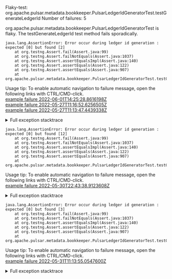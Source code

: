         
Flaky-test: org.apache.pulsar.metadata.bookkeeper.PulsarLedgerIdGeneratorTest.testGenerateLedgerId
Number of failures: 5

org.apache.pulsar.metadata.bookkeeper.PulsarLedgerIdGeneratorTest is flaky. The testGenerateLedgerId test method fails sporadically.

```
java.lang.AssertionError: Error occur during ledger id generation :  expected [0] but found [2]
	at org.testng.Assert.fail(Assert.java:99)
	at org.testng.Assert.failNotEquals(Assert.java:1037)
	at org.testng.Assert.assertEqualsImpl(Assert.java:140)
	at org.testng.Assert.assertEquals(Assert.java:122)
	at org.testng.Assert.assertEquals(Assert.java:907)
	at org.apache.pulsar.metadata.bookkeeper.PulsarLedgerIdGeneratorTest.testGenerateLedgerId(PulsarLedgerIdGeneratorTest.java:113)
```

Usage tip: To enable automatic navigation to failure message, open the following links with CTRL/CMD-click.  
[example failure 2022-06-01T14:25:28.8616198Z](https://github.com/apache/pulsar/runs/6691176380?check_suite_focus=true#step:9:1542)  
[example failure 2022-05-27T11:16:52.6256505Z](https://github.com/apache/pulsar/runs/6623892528?check_suite_focus=true#step:9:2931)  
[example failure 2022-05-27T11:13:47.4439338Z](https://github.com/apache/pulsar/runs/6623892528?check_suite_focus=true#step:9:1534)  


<details>
<summary>Full exception stacktrace</summary>
<code><pre>
java.lang.AssertionError: Error occur during ledger id generation :  expected [0] but found [2]
	at org.testng.Assert.fail(Assert.java:99)
	at org.testng.Assert.failNotEquals(Assert.java:1037)
	at org.testng.Assert.assertEqualsImpl(Assert.java:140)
	at org.testng.Assert.assertEquals(Assert.java:122)
	at org.testng.Assert.assertEquals(Assert.java:907)
	at org.apache.pulsar.metadata.bookkeeper.PulsarLedgerIdGeneratorTest.testGenerateLedgerId(PulsarLedgerIdGeneratorTest.java:113)
	at java.base/jdk.internal.reflect.NativeMethodAccessorImpl.invoke0(Native Method)
	at java.base/jdk.internal.reflect.NativeMethodAccessorImpl.invoke(NativeMethodAccessorImpl.java:77)
	at java.base/jdk.internal.reflect.DelegatingMethodAccessorImpl.invoke(DelegatingMethodAccessorImpl.java:43)
	at java.base/java.lang.reflect.Method.invoke(Method.java:568)
	at org.testng.internal.MethodInvocationHelper.invokeMethod(MethodInvocationHelper.java:132)
	at org.testng.internal.InvokeMethodRunnable.runOne(InvokeMethodRunnable.java:45)
	at org.testng.internal.InvokeMethodRunnable.call(InvokeMethodRunnable.java:73)
	at org.testng.internal.InvokeMethodRunnable.call(InvokeMethodRunnable.java:11)
	at java.base/java.util.concurrent.FutureTask.run(FutureTask.java:264)
	at java.base/java.util.concurrent.ThreadPoolExecutor.runWorker(ThreadPoolExecutor.java:1136)
	at java.base/java.util.concurrent.ThreadPoolExecutor$Worker.run(ThreadPoolExecutor.java:635)
	at java.base/java.lang.Thread.run(Thread.java:833)

</pre></code>
</details>

```
java.lang.AssertionError: Error occur during ledger id generation :  expected [0] but found [12]
	at org.testng.Assert.fail(Assert.java:99)
	at org.testng.Assert.failNotEquals(Assert.java:1037)
	at org.testng.Assert.assertEqualsImpl(Assert.java:140)
	at org.testng.Assert.assertEquals(Assert.java:122)
	at org.testng.Assert.assertEquals(Assert.java:907)
	at org.apache.pulsar.metadata.bookkeeper.PulsarLedgerIdGeneratorTest.testGenerateLedgerId(PulsarLedgerIdGeneratorTest.java:113)
```

Usage tip: To enable automatic navigation to failure message, open the following links with CTRL/CMD-click.  
[example failure 2022-05-30T22:43:38.9123608Z](https://github.com/apache/pulsar/runs/6661894942?check_suite_focus=true#step:10:1517)  


<details>
<summary>Full exception stacktrace</summary>
<code><pre>
java.lang.AssertionError: Error occur during ledger id generation :  expected [0] but found [12]
	at org.testng.Assert.fail(Assert.java:99)
	at org.testng.Assert.failNotEquals(Assert.java:1037)
	at org.testng.Assert.assertEqualsImpl(Assert.java:140)
	at org.testng.Assert.assertEquals(Assert.java:122)
	at org.testng.Assert.assertEquals(Assert.java:907)
	at org.apache.pulsar.metadata.bookkeeper.PulsarLedgerIdGeneratorTest.testGenerateLedgerId(PulsarLedgerIdGeneratorTest.java:113)
	at java.base/jdk.internal.reflect.NativeMethodAccessorImpl.invoke0(Native Method)
	at java.base/jdk.internal.reflect.NativeMethodAccessorImpl.invoke(NativeMethodAccessorImpl.java:77)
	at java.base/jdk.internal.reflect.DelegatingMethodAccessorImpl.invoke(DelegatingMethodAccessorImpl.java:43)
	at java.base/java.lang.reflect.Method.invoke(Method.java:568)
	at org.testng.internal.MethodInvocationHelper.invokeMethod(MethodInvocationHelper.java:132)
	at org.testng.internal.InvokeMethodRunnable.runOne(InvokeMethodRunnable.java:45)
	at org.testng.internal.InvokeMethodRunnable.call(InvokeMethodRunnable.java:73)
	at org.testng.internal.InvokeMethodRunnable.call(InvokeMethodRunnable.java:11)
	at java.base/java.util.concurrent.FutureTask.run(FutureTask.java:264)
	at java.base/java.util.concurrent.ThreadPoolExecutor.runWorker(ThreadPoolExecutor.java:1136)
	at java.base/java.util.concurrent.ThreadPoolExecutor$Worker.run(ThreadPoolExecutor.java:635)
	at java.base/java.lang.Thread.run(Thread.java:833)

</pre></code>
</details>

```
java.lang.AssertionError: Error occur during ledger id generation :  expected [0] but found [3]
	at org.testng.Assert.fail(Assert.java:99)
	at org.testng.Assert.failNotEquals(Assert.java:1037)
	at org.testng.Assert.assertEqualsImpl(Assert.java:140)
	at org.testng.Assert.assertEquals(Assert.java:122)
	at org.testng.Assert.assertEquals(Assert.java:907)
	at org.apache.pulsar.metadata.bookkeeper.PulsarLedgerIdGeneratorTest.testGenerateLedgerId(PulsarLedgerIdGeneratorTest.java:113)
```

Usage tip: To enable automatic navigation to failure message, open the following links with CTRL/CMD-click.  
[example failure 2022-05-31T11:13:55.0547600Z](https://github.com/apache/pulsar/runs/6669032761?check_suite_focus=true#step:9:4932)  


<details>
<summary>Full exception stacktrace</summary>
<code><pre>
java.lang.AssertionError: Error occur during ledger id generation :  expected [0] but found [3]
	at org.testng.Assert.fail(Assert.java:99)
	at org.testng.Assert.failNotEquals(Assert.java:1037)
	at org.testng.Assert.assertEqualsImpl(Assert.java:140)
	at org.testng.Assert.assertEquals(Assert.java:122)
	at org.testng.Assert.assertEquals(Assert.java:907)
	at org.apache.pulsar.metadata.bookkeeper.PulsarLedgerIdGeneratorTest.testGenerateLedgerId(PulsarLedgerIdGeneratorTest.java:113)
	at java.base/jdk.internal.reflect.NativeMethodAccessorImpl.invoke0(Native Method)
	at java.base/jdk.internal.reflect.NativeMethodAccessorImpl.invoke(NativeMethodAccessorImpl.java:77)
	at java.base/jdk.internal.reflect.DelegatingMethodAccessorImpl.invoke(DelegatingMethodAccessorImpl.java:43)
	at java.base/java.lang.reflect.Method.invoke(Method.java:568)
	at org.testng.internal.MethodInvocationHelper.invokeMethod(MethodInvocationHelper.java:132)
	at org.testng.internal.InvokeMethodRunnable.runOne(InvokeMethodRunnable.java:45)
	at org.testng.internal.InvokeMethodRunnable.call(InvokeMethodRunnable.java:73)
	at org.testng.internal.InvokeMethodRunnable.call(InvokeMethodRunnable.java:11)
	at java.base/java.util.concurrent.FutureTask.run(FutureTask.java:264)
	at java.base/java.util.concurrent.ThreadPoolExecutor.runWorker(ThreadPoolExecutor.java:1136)
	at java.base/java.util.concurrent.ThreadPoolExecutor$Worker.run(ThreadPoolExecutor.java:635)
	at java.base/java.lang.Thread.run(Thread.java:833)

</pre></code>
</details>

